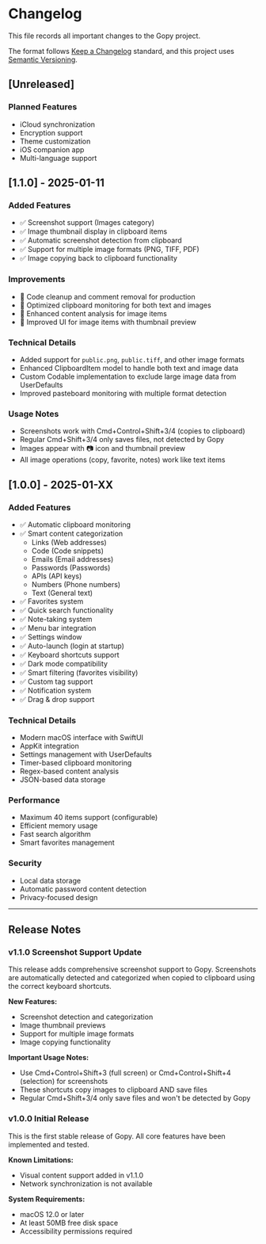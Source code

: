 # Changelog

This file records all important changes to the Gopy project.

The format follows [Keep a Changelog](https://keepachangelog.com/en/1.0.0/) standard,
and this project uses [Semantic Versioning](https://semver.org/spec/v2.0.0.html).

## [Unreleased]

### Planned Features
- iCloud synchronization
- Encryption support
- Theme customization
- iOS companion app
- Multi-language support

## [1.1.0] - 2025-01-11

### Added Features
- ✅ Screenshot support (Images category)
- ✅ Image thumbnail display in clipboard items
- ✅ Automatic screenshot detection from clipboard
- ✅ Support for multiple image formats (PNG, TIFF, PDF)
- ✅ Image copying back to clipboard functionality

### Improvements
- 🔧 Code cleanup and comment removal for production
- 🔧 Optimized clipboard monitoring for both text and images
- 🔧 Enhanced content analysis for image items
- 🔧 Improved UI for image items with thumbnail preview

### Technical Details
- Added support for `public.png`, `public.tiff`, and other image formats
- Enhanced ClipboardItem model to handle both text and image data
- Custom Codable implementation to exclude large image data from UserDefaults
- Improved pasteboard monitoring with multiple format detection

### Usage Notes
- Screenshots work with Cmd+Control+Shift+3/4 (copies to clipboard)
- Regular Cmd+Shift+3/4 only saves files, not detected by Gopy
- Images appear with 📷 icon and thumbnail preview
- All image operations (copy, favorite, notes) work like text items

## [1.0.0] - 2025-01-XX

### Added Features
- ✅ Automatic clipboard monitoring
- ✅ Smart content categorization
  - Links (Web addresses)
  - Code (Code snippets)
  - Emails (Email addresses)
  - Passwords (Passwords)
  - APIs (API keys)
  - Numbers (Phone numbers)
  - Text (General text)
- ✅ Favorites system
- ✅ Quick search functionality
- ✅ Note-taking system
- ✅ Menu bar integration
- ✅ Settings window
- ✅ Auto-launch (login at startup)
- ✅ Keyboard shortcuts support
- ✅ Dark mode compatibility
- ✅ Smart filtering (favorites visibility)
- ✅ Custom tag support
- ✅ Notification system
- ✅ Drag & drop support

### Technical Details
- Modern macOS interface with SwiftUI
- AppKit integration
- Settings management with UserDefaults
- Timer-based clipboard monitoring
- Regex-based content analysis
- JSON-based data storage

### Performance
- Maximum 40 items support (configurable)
- Efficient memory usage
- Fast search algorithm
- Smart favorites management

### Security
- Local data storage
- Automatic password content detection
- Privacy-focused design

---

## Release Notes

### v1.1.0 Screenshot Support Update
This release adds comprehensive screenshot support to Gopy. Screenshots are automatically detected and categorized when copied to clipboard using the correct keyboard shortcuts.

**New Features:**
- Screenshot detection and categorization
- Image thumbnail previews
- Support for multiple image formats
- Image copying functionality

**Important Usage Notes:**
- Use Cmd+Control+Shift+3 (full screen) or Cmd+Control+Shift+4 (selection) for screenshots
- These shortcuts copy images to clipboard AND save files
- Regular Cmd+Shift+3/4 only save files and won't be detected by Gopy

### v1.0.0 Initial Release
This is the first stable release of Gopy. All core features have been implemented and tested.

**Known Limitations:**
- Visual content support added in v1.1.0
- Network synchronization is not available

**System Requirements:**
- macOS 12.0 or later
- At least 50MB free disk space
- Accessibility permissions required 